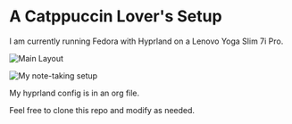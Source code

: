 # A Catppuccin Lover's Setup

I am currently running Fedora with Hyprland on a Lenovo Yoga Slim 7i Pro.

![Main Layout](/assets/main.png)

![My note-taking setup](/assets/emacs-org.png)

My hyprland config is in an org file.

Feel free to clone this repo and modify as needed.
